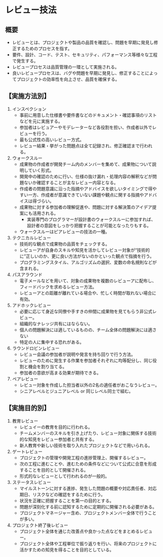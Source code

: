 # レビュー技法

## 概要
- レビューとは、プロジェクトや製品の品質を確認し、問題を早期に発見し修正するためのプロセスを指す。
- 要件、設計、コード、テスト、セキュリティ、パフォーマンス等様々な工程で発生する。
- レビュープロセスは品質管理の一環として実施される。
- 良いレビュープロセスは、バグや問題を早期に発見し、修正することによってプロジェクトの効率性を向上させ、品質を確保する。

## 【実施方法別】
1. インスペクション
    - 事前に用意した仕様書や要件書などのドキュメント・確認事項のリストなどを元に実施する。
    - 参加者はレビュアーやモデレーターなど各役割を担い、作成者以外でレビューを行う。
    - 最も公式性の高いレビュー方式。
    - レビュー結果・挙がった問題点は全て記録され、修正確認まで行われる。
2. ウォークスルー
    - 成果物の作成者が開発チーム内のメンバーを集めて、成果物について説明していく形式。
    - 開発中の確認のために行い、仕様の抜け漏れ・処理内容の解釈などが問題ないか確認することが主なレビュー内容となる。
    - 作成者の問題意識に沿った指摘やアドバイスを欲しいタイミングで得やすい一方、作成者が意識できていない課題や観点に関する指摘やアドバイスは得づらい。
    - 成果物に対する参加者の理解促進や、問題に対する解決策のアイデア提案にも活用される。
        - 実装専門のプログラマーが設計書のウォークスルーに参加すれば、設計者の意図をしっかり把握することが可能となったりもする。
    - ウォークスルーはピアレビューの技法の一種。
3. テクニカルレビュー
    - 技術的な観点で成果物の品質をチェックする。
    - レビューアが自身のスキルや知見を活かしてレビュー対象が“技術的に”正しいのか、更に良い方法がないのかといった観点で指摘を行う。
    - プログラミングスタイル、アルゴリズムの選択、変数の命名規則などが含まれる。
4. パスアラウンド
    - 電子メールなどを用いて、対象の成果物を複数のレビューアに配布し、フィードバックを求めるレビュー方法。
    - レビューアとの距離が離れている場合や、忙しく時間が取れない場合に有効。
5. アドホックレビュー
    - 必要に応じて身近な同僚や手すきの仲間に成果物を見てもらう非公式レビュー。
    - 組織的なナレッジ共有にはならない。
    - 個人の問題解決には適しているものの、チーム全体の問題解決には適さない
    - 特定の人に集中する恐れがある。
6. ラウンドロビンレビュー
    - レビュー会議の参加者が説明や発言を持ち回りで行う方法。
    - レビューのために発生する作業を参加者それぞれに均等配分し、同じ役割と機会を割り当てる。
    - 参加者の意欲が高まる効果が期待できる。
7. ペアレビュー
    - レビュー対象を作成した担当者以外の2名の適任者がおこなうレビュー。
    - シニアレベルとジュニアレベル or 同じレベル同士で組む。

## 【実施目的別】
1. 教育レビュー
    - レビュイーの教育を目的に行われる。
    - チームメンバーのスキルを引き上げたり、レビュー対象に関係する技術的な知見をレビュー参加者と共有する。
    - 新人教育や新しい技術を取り入れたプロジェクトなどで用いられる。
2. ゲートレビュー
    - プロジェクトの管理や開発工程の進捗管理上、開催するレビュー。
    - 次の工程に進むことや、進むための条件などについて公式に合意を形成することを目的として開催される。
    - 形式的なレビューとして行われるのが一般的。
3. ステータスレビュー
    - マイルストーンに対する進捗、発生した問題の概要や対応責任者、対応期日、リスクなどの確認をするために行う。
    - 状況を正確に把握することを第一の目的とする。
    - 問題が深刻化する前に認知するために定期的に開催される必要がある。
    - プロジェクトマネージャー含め、プロジェクトメンバー全体で行うことが多い。
4. プロジェクト終了後レビュー
    - プロジェクト全体を通じた改善点や良かった点などをまとめるレビュー。
    - プロジェクト全体や工程単位で振り返りを行い、将来のプロジェクトに活かすための知見を得ることを目的としている。
